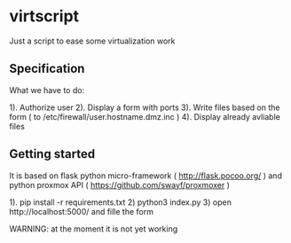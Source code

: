 virtscript
==========

Just a script to ease some virtualization work

Specification
-------------
What we have to do:

1). Authorize user
2). Display a form with ports
3). Write files based on the form  ( to /etc/firewall/user.hostname.dmz.inc   )
4). Display already avliable files

Getting started
--------------------

It is based on flask python micro-framework ( http://flask.pocoo.org/ ) and python proxmox API ( https://github.com/swayf/proxmoxer )

1). pip install -r requirements.txt
2) python3 index.py
3) open http://localhost:5000/ and fille the form

WARNING: at the moment it is not yet working